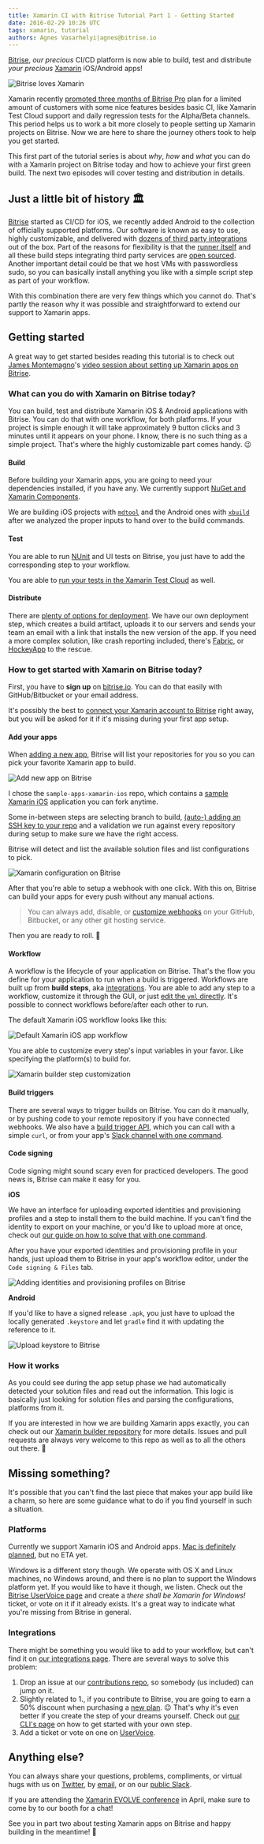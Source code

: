 ```yaml
---
title: Xamarin CI with Bitrise Tutorial Part 1 - Getting Started
date: 2016-02-29 10:26 UTC
tags: xamarin, tutorial
authors: Agnes Vasarhelyi|agnes@bitrise.io
---
```


[Bitrise](https://bitrise.io), *our precious* CI/CD platform is now able to build, test and distribute *your precious* [Xamarin](https://xamarin.com/) iOS/Android apps!

![Bitrise loves Xamarin](xamarin_and_bitrise_love.png)

Xamarin recently [promoted three months of Bitrise Pro](https://blog.xamarin.com/claim-your-spot-for-xamarin-ci/) plan for a limited amount of customers with some nice features besides basic CI, like Xamarin Test Cloud support and daily regression tests for the Alpha/Beta channels. This period helps us to work a bit more closely to people setting up Xamarin projects on Bitrise. Now we are here to share the journey others took to help you get started.

This first part of the tutorial series is about *why*, *how* and *what* you can do with a Xamarin project on Bitrise today and how to achieve your first green build. The next two episodes will cover testing and distribution in details.

## Just a little bit of history 🏛

[Bitrise](https://bitrise.io) started as CI/CD for iOS, we recently added Android to the collection of officially supported platforms. Our software is known as easy to use, highly customizable, and delivered with [dozens of third party integrations](https://www.bitrise.io/integrations) out of the box. Part of the reasons for flexibility is that the [runner itself](https://github.com/bitrise-io/bitrise) and all these build steps integrating third party services are [open sourced](https://github.com/bitrise-io/bitrise-steplib). Another important detail could be that we host VMs with passwordless sudo, so you can basically install anything you like with a simple script step as part of your workflow.

With this combination there are very few things which you cannot do. That's partly the reason why it was possible and straightforward to extend our support to Xamarin apps.

## Getting started

A great way to get started besides reading this tutorial is to check out [James Montemagno](https://twitter.com/jamesmontemagno)'s [video session about setting up Xamarin apps on Bitrise](https://www.youtube.com/watch?v=1UeNajpjIXY).

### What can you do with Xamarin on Bitrise today?

You can build, test and distribute Xamarin iOS & Android applications with Bitrise. You can do that with one workflow, for both platforms. If your project is simple enough it will take approximately 9 button clicks and 3 minutes until it appears on your phone. I know, there is no such thing as a simple project. That's where the highly customizable part comes handy. 😉

#### Build

Before building your Xamarin apps, you are going to need your dependencies installed, if you have any. We currently support [NuGet and Xamarin Components](http://devcenter.bitrise.io/xamarin/restore-nuget-packages-and-xamarin-components/).

We are building iOS projects with [`mdtool`](http://manpages.ubuntu.com/manpages/trusty/man1/mdtool.1.html) and the Android ones with [`xbuild`](http://manpages.ubuntu.com/manpages/utopic/man1/xbuild.1.html) after we analyzed the proper inputs to hand over to the build commands.

#### Test

You are able to run [NUnit](http://www.nunit.org/) and UI tests on Bitrise, you just have to add the corresponding step to your workflow.

You are able to [run your tests in the Xamarin Test Cloud](http://devcenter.bitrise.io/xamarin/run-your-tests-in-the-xamarin-test-cloud/) as well.

#### Distribute

There are [plenty of options for deployment](https://www.bitrise.io/integrations#?filter=deploy). We have our own deployment step, which creates a build artifact, uploads it to our servers and sends your team an email with a link that installs the new version of the app. If you need a more complex solution, like crash reporting included, there's [Fabric](https://github.com/bitrise-io/steps-fabric-crashlytics-beta-deploy), or [HockeyApp](https://github.com/bitrise-steplib/steps-hockeyapp-android-deploy) to the rescue.

### How to get started with Xamarin on Bitrise today?

First, you have to **sign up** on [bitrise.io](https://bitrise.io). You can do that easily with GitHub/Bitbucket or your email address.

It's possibly the best to [connect your Xamarin account to Bitrise](http://devcenter.bitrise.io/xamarin/connect-your-xamarin-account-to-bitrise/) right away, but you will be asked for it if it's missing during your first app setup.

#### Add your apps

When [adding a new app](http://devcenter.bitrise.io/getting-started/create-your-first-app-on-bitrise/), Bitrise will list your repositories for you so you can pick your favorite Xamarin app to build.

![Add new app on Bitrise](add_new_app_bitrise_xamarin.png)

I chose the `sample-apps-xamarin-ios` repo, which contains a [sample Xamarin iOS](https://github.com/bitrise-io/sample-apps-xamarin-ios) application you can fork anytime.

Some in-between steps are selecting branch to build, [(auto-) adding an SSH key to your repo](http://devcenter.bitrise.io/faq/adding-projects-with-submodules/#how-to-do-this-when-you-add-a-new-app) and a validation we run against every repository during setup to make sure we have the right access.

Bitrise will detect and list the available solution files and list configurations to pick.

![Xamarin configuration on Bitrise](set_configuration_bitrise_xamarin.png)

After that you're able to setup a webhook with one click. With this on, Bitrise can build your apps for every push without any manual actions.

>You can always add, disable, or [customize webhooks](http://devcenter.bitrise.io/webhooks/) on your GitHub, Bitbucket, or any other git hosting service.

Then you are ready to roll. 🏁

#### Workflow

A workflow is the lifecycle of your application on Bitrise. That's the flow you define for your application to run when a build is triggered. Workflows are built up from **build steps**, aka [integrations](https://bitrise.io/integrations). You are able to add any step to a workflow, customize it through the GUI, or just [edit the `yml` directly](http://blog.bitrise.io/2016/02/12/edit-your-yaml-files-like-a-boss.html). It's possible to connect workflows before/after each other to run.

The default Xamarin iOS workflow looks like this:

![Default Xamarin iOS app workflow](default_xamarin_ios_workflow.png)

You are able to customize every step's input variables in your favor. Like specifying the platform(s) to build for.

![Xamarin builder step customization](xamarin_step_config.png)

#### Build triggers

There are several ways to trigger builds on Bitrise. You can do it manually, or by pushing code to your remote repository if you have connected webhooks. We also have a [build trigger API](https://bitrise.readme.io/docs/build-trigger-api), which you can call with a simple `curl`, or from your app's [Slack channel with one command](https://github.com/bitrise-io/bitrise-webhooks#slack---setup--usage).

#### Code signing

Code signing might sound scary even for practiced developers. The good news is, Bitrise can make it easy for you.

**iOS**

We have an interface for uploading exported identities and provisioning profiles and a step to install them to the build machine. If you can't find the identity to export on your machine, or you'd like to upload more at once, check out [our guide on how to solve that with one command](http://devcenter.bitrise.io/ios/code-signing/).

After you have your exported identities and provisioning profile in your hands, just upload them to Bitrise in your app's workflow editor, under the `Code signing & Files` tab.

![Adding identities and provisioning profiles on Bitrise](upload_identities_prov_prof_bitrise_xamarin.png)

**Android**

If you'd like to have a signed release `.apk`, you just have to upload the locally generated `.keystore` and let `gradle` find it with updating the reference to it.

![Upload keystore to Bitrise](android_keystore_upload.png)

### How it works

As you could see during the app setup phase we had automatically detected your solution files and read out the information. This logic is basically just looking for solution files and parsing the configurations, platforms from it.  

If you are interested in how we are building Xamarin apps exactly, you can check out our [Xamarin builder repository](https://github.com/bitrise-io/xamarin-builder) for more details. Issues and pull requests are always very welcome to this repo as well as to all the others out there. 👐

## Missing something?

It's possible that you can't find the last piece that makes your app build like a charm, so here are some guidance what to do if you find yourself in such a situation.

### Platforms

Currently we support Xamarin iOS and Android apps. [Mac is definitely planned](http://bitrise.uservoice.com/forums/235233-general/suggestions/11425992-xamarin-mac-support), but no ETA yet.

Windows is a different story though. We operate with OS X and Linux machines, no Windows around, and there is no plan to support the Windows platform yet. If you would like to have it though, we listen. Check out the [Bitrise UserVoice page](bitrise.uservoice.com) and create a *there shall be Xamarin for Windows!* ticket, or vote on it if it already exists. It's a great way to indicate what you're missing from Bitrise in general.

### Integrations

There might be something you would like to add to your workflow, but can't find it on [our integrations page](https://www.bitrise.io/integrations). There are several ways to solve this problem:

1. Drop an issue at our [contributions repo](https://github.com/bitrise-io/bitrise-contrib), so somebody (us included) can jump on it.
2. Slightly related to 1., if you contribute to Bitrise, you are going to earn a 50% discount when purchasing a [new plan](https://www.bitrise.io/pricing). 😉 That's why it's even better if you create the step of your dreams yourself. Check out [our CLI's page](https://www.bitrise.io/cli) on how to get started with your own step.
3. Add a ticket or vote on one on [UserVoice](bitrise.uservoice.com).

## Anything else?

You can always share your questions, problems, compliments, or virtual hugs with us on [Twitter](https://twitter.com/bitrise), by [email](mailto:letsconnect@bitrise.io), or on our [public Slack](http://chat.bitrise.io).

If you are attending the [Xamarin EVOLVE conference](https://evolve.xamarin.com/) in April, make sure to come by to our booth for a chat!

See you in part two about testing Xamarin apps on Bitrise and happy building in the meantime! 🤖
